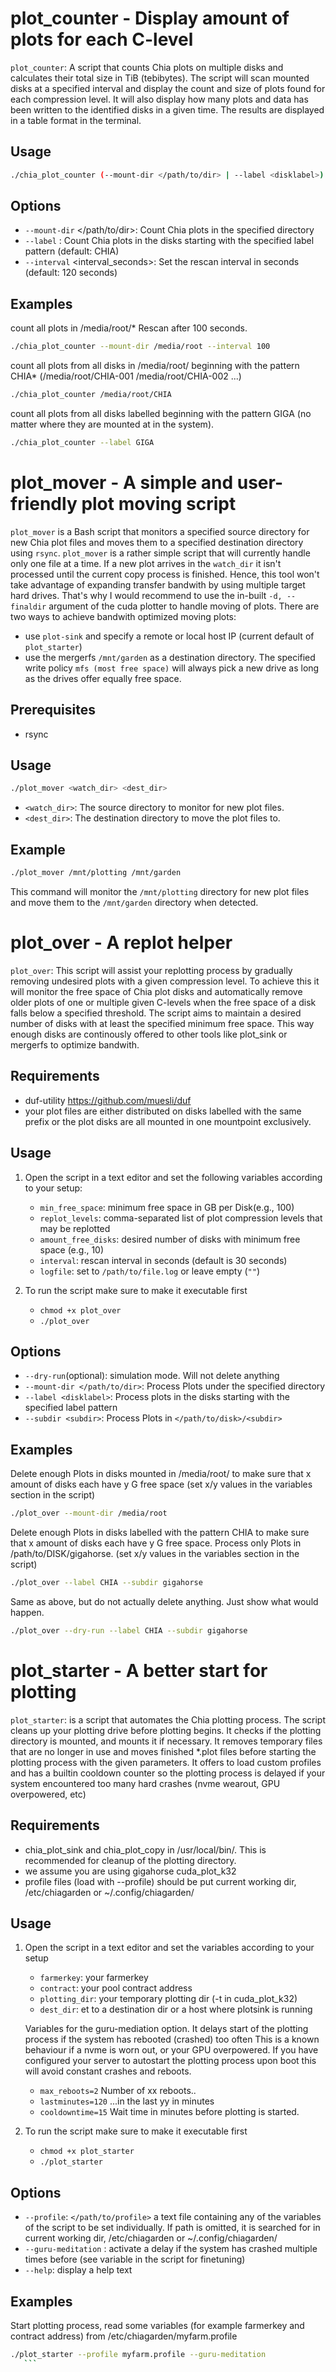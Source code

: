 # plot_counter - Display amount of plots for each C-level

`plot_counter`: A script that counts Chia plots on multiple disks and calculates their total size in TiB (tebibytes). The script will scan mounted disks at a specified interval and display the count and size of plots found for each compression level. It will also display how many plots and data has been written to the identified disks in a given time. The results are displayed in a table format in the terminal.

## Usage

```bash
./chia_plot_counter (--mount-dir </path/to/dir> | --label <disklabel>) [--interval interval_seconds]
```

## Options
   - `--mount-dir` </path/to/dir>: Count Chia plots in the specified directory
   - `--label` <disklabel>: Count Chia plots in the disks starting with the specified label pattern (default: CHIA)
   - `--interval` <interval_seconds>: Set the rescan interval in seconds (default: 120 seconds)

## Examples

count all plots in /media/root/* Rescan after 100 seconds.

```bash
./chia_plot_counter --mount-dir /media/root --interval 100
```


count all plots from all disks in /media/root/ beginning with the pattern CHIA* (/media/root/CHIA-001 /media/root/CHIA-002 ...)

```bash
./chia_plot_counter /media/root/CHIA
```   

count all plots from all disks labelled beginning with the pattern GIGA (no matter where they are mounted at in the system).

```bash
./chia_plot_counter --label GIGA
```   


# plot_mover - A simple and user-friendly plot moving script

`plot_mover` is a Bash script that monitors a specified source directory for new Chia plot files and moves them to a specified destination directory using `rsync`. `plot_mover` is a rather simple script that will currently handle only one file at a time. If a new plot arrives in the `watch_dir` it isn't processed until the current copy process is finished. Hence, this tool won't take advantage of expanding transfer bandwith by using multiple target hard drives.
That's why I would recommend to use the in-built `-d, --finaldir` argument of the cuda plotter to handle moving of plots. There are two ways to achieve bandwith optimized moving plots:
- use `plot-sink` and specify a remote or local host IP (current default of `plot_starter`)
- use the mergerfs `/mnt/garden` as a destination directory. The specified write policy `mfs (most free space)` will always pick a new drive as long as the drives offer equally free space.

## Prerequisites

- rsync

## Usage

```bash
./plot_mover <watch_dir> <dest_dir>
```

- `<watch_dir>`: The source directory to monitor for new plot files.
- `<dest_dir>`: The destination directory to move the plot files to.

## Example

```bash
./plot_mover /mnt/plotting /mnt/garden
```

This command will monitor the `/mnt/plotting` directory for new plot files and move them to the `/mnt/garden` directory when detected.



# plot_over - A replot helper

`plot_over`: This script will assist your replotting process by gradually removing undesired plots with a given compression level. To achieve this it will monitor the free space of Chia plot disks and automatically remove older plots of one or multiple given C-levels when the free space of a disk falls below a specified threshold. The script aims to maintain a desired number of disks with at least the specified minimum free space. This way enough disks are continously offered to other tools like plot_sink or mergerfs to optimize bandwith.

## Requirements

- duf-utility https://github.com/muesli/duf
- your plot files are either distributed on disks labelled with the same prefix or the plot disks are all mounted in one mountpoint exclusively.

## Usage

1. Open the script in a text editor and set the following variables according to your setup:

   - `min_free_space`: minimum free space in GB per Disk(e.g., 100)
   - `replot_levels`: comma-separated list of plot compression levels that may be replotted
   - `amount_free_disks`: desired number of disks with minimum free space (e.g., 10)
   - `interval`: rescan interval in seconds (default is 30 seconds)
   - `logfile`: set to `/path/to/file.log` or leave empty (`""`)
     
2. To run the script make sure to make it executable first

   - `chmod +x plot_over`
   - `./plot_over`

## Options

   - `--dry-run`(optional): simulation mode. Will not delete anything
   - `--mount-dir </path/to/dir>`: Process Plots under the specified directory
   - `--label <disklabel>`: Process plots in the disks starting with the specified label pattern
   - `--subdir <subdir>`: Process Plots in `</path/to/disk>/<subdir>`

## Examples
   
   Delete enough Plots in disks mounted in /media/root/ to make sure that x amount of disks each have y G free space (set x/y values in the variables section in the script)
   ```bash
   ./plot_over --mount-dir /media/root
   ```

   Delete enough Plots in disks labelled with the pattern CHIA to make sure that x amount of disks each have y G free space. Process only Plots in /path/to/DISK/gigahorse. (set x/y values in the variables section in the script)
   ```bash
   ./plot_over --label CHIA --subdir gigahorse
   ```

   Same as above, but do not actually delete anything. Just show what would happen.
   ```bash
   ./plot_over --dry-run --label CHIA --subdir gigahorse
   ```




# plot_starter - A better start for plotting

`plot_starter`: is a script that automates the Chia plotting process. The script cleans up your plotting drive before plotting begins. It checks if the plotting directory is mounted, and mounts it if necessary. It removes temporary files that are no longer in use and moves finished *.plot files before starting the plotting process with the given parameters. It offers to load custom profiles and has a builtin cooldown counter so the plotting process is delayed if your system encountered too many hard crashes (nvme wearout, GPU overpowered, etc)

## Requirements

- chia_plot_sink and chia_plot_copy in /usr/local/bin/. This is recommended for cleanup of the plotting directory.
- we assume you are using gigahorse cuda_plot_k32
- profile files (load with --profile) should be put current working dir, /etc/chiagarden or ~/.config/chiagarden/

## Usage

1. Open the script in a text editor and set the variables according to your setup

   - `farmerkey`: your farmerkey
   - `contract`: your pool contract address
   - `plotting_dir`: your temporary plotting dir (-t in cuda_plot_k32)
   - `dest_dir`: et to a destination dir or a host where plotsink is running

   Variables for the guru-mediation option. 
   It delays start of the plotting process if the system has rebooted (crashed) too often
   This is a known behaviour if a nvme is worn out, or your GPU overpowered. If you have configured your server to autostart the plotting process upon boot this will avoid constant crashes and reboots.
   - `max_reboots=2`     Number of xx reboots..
   - `lastminutes=120`   ...in the last yy in minutes
   - `cooldowntime=15`   Wait time in minutes before plotting is started.

2. To run the script make sure to make it executable first

   - `chmod +x plot_starter`
   - `./plot_starter`

## Options

   - `--profile`: `</path/to/profile>` a text file containing any of the variables of the script to be set individually. If path is omitted, it is searched for in current working dir, /etc/chiagarden or ~/.config/chiagarden/
   - `--guru-meditation` : activate a delay if the system has crashed multiple times before (see variable in the script for finetuning)
   - `--help`: display a help text

## Examples
   
   Start plotting process, read some variables (for example farmerkey and contract address) from /etc/chiagarden/myfarm.profile
   ```bash
   ./plot_starter --profile myfarm.profile --guru-meditation
      ```
